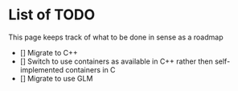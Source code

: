# List of TODO

This page keeps track of what to be done in sense as a roadmap

* [] Migrate to C++
* [] Switch to use containers as available in C++ rather then self-implemented containers in C
* [] Migrate to use GLM
